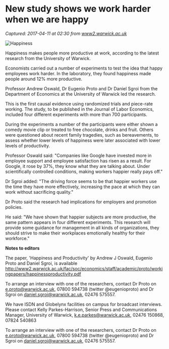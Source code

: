 # New study shows we work harder when we are happy

_Captured: 2017-04-11 at 02:30 from [www2.warwick.ac.uk](http://www2.warwick.ac.uk/newsandevents/pressreleases/new_study_shows/?utm_content=bufferea3d8&utm_medium=social&utm_source=twitter.com&utm_campaign=buffer)_

![Happiness](http://www2.warwick.ac.uk/newsandevents/pressreleases/happiness_opt_1.jpg?maxWidth=395&maxHeight=246)

Happiness makes people more productive at work, according to the latest research from the University of Warwick.

Economists carried out a number of experiments to test the idea that happy employees work harder. In the laboratory, they found happiness made people around 12% more productive.

Professor Andrew Oswald, Dr Eugenio Proto and Dr Daniel Sgroi from the Department of Economics at the University of Warwick led the research.

This is the first causal evidence using randomized trials and piece-rate working. The study, to be published in the Journal of Labor Economics, included four different experiments with more than 700 participants.

During the experiments a number of the participants were either shown a comedy movie clip or treated to free chocolate, drinks and fruit. Others were questioned about recent family tragedies, such as bereavements, to assess whether lower levels of happiness were later associated with lower levels of productivity.

Professor Oswald said: "Companies like Google have invested more in employee support and employee satisfaction has risen as a result. For Google, it rose by 37%, they know what they are talking about. Under scientifically controlled conditions, making workers happier really pays off."

Dr Sgroi added: "The driving force seems to be that happier workers use the time they have more effectively, increasing the pace at which they can work without sacrificing quality."

Dr Proto said the research had implications for employers and promotion policies.

He said: "We have shown that happier subjects are more productive, the same pattern appears in four different experiments. This research will provide some guidance for management in all kinds of organizations, they should strive to make their workplaces emotionally healthy for their workforce."

**Notes to editors**

The paper, 'Happiness and Productivity' by Andrew J Oswald, Eugenio Proto and Daniel Sgroi, is available <http://www2.warwick.ac.uk/fac/soc/economics/staff/academic/proto/workingpapers/happinessproductivity.pdf>

To arrange an interview with one of the researchers, contact Dr Proto on [e.proto@warwick.ac.uk](mailto:e.proto@warwick.ac.uk), 07800 594738 (twitter @eugenioproto) and Dr Sgroi on [daniel.sgroi@warwick.ac.uk](mailto:daniel.sgroi@warwick.ac.uk), 02476 575557.

We have ISDN and Globelynx facilities on campus for broadcast interviews. Please contact Kelly Parkes-Harrison, Senior Press and Communications Manager, University of Warwick, [k.e.parkes@warwick.ac.uk](mailto:k.e.parkes@warwick.ac.uk), 02476 150868, 07824 540863

To arrange an interview with one of the researchers, contact Dr Proto on e.proto@warwick.ac.uk, 07800 594738 (twitter @eugenioproto) and Dr Sgroi on daniel.sgroi@warwick.ac.uk, 02476 575557.
